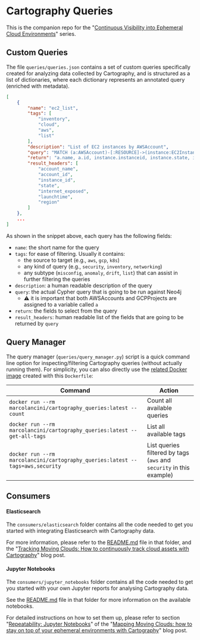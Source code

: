 # Cartography Queries

This is the companion repo for the "[Continuous Visibility into Ephemeral Cloud Environments](https://www.marcolancini.it/continuous-cloud-visibility/)" series.

## Custom Queries
The file `queries/queries.json` contains a set of custom queries specifically created for analyzing data collected by Cartography, and is structured as a list of dictionaries,
where each dictionary represents an annotated query (enriched with metadata).

```json
[
    {
        "name": "ec2_list",
        "tags": [
            "inventory",
            "cloud",
            "aws",
            "list"
        ],
        "description": "List of EC2 instances by AWSAccount",
        "query": "MATCH (a:AWSAccount)-[:RESOURCE]->(instance:EC2Instance) RETURN ",
        "return": "a.name, a.id, instance.instanceid, instance.state, instance.exposed_internet, instance.launchtime, instance.region ORDER BY a.name, instance.state, instance.exposed_internet",
        "result_headers": [
            "account_name",
            "account_id",
            "instance_id",
            "state",
            "internet_exposed",
            "launchtime",
            "region"
        ]
    },
    ...
]
```
As shown in the snippet above, each query has the following fields:
- `name`: the short name for the query
- `tags`: for ease of filtering. Usually it contains:
  - the source to target (e.g., `aws`, `gcp`, `k8s`)
  - any kind of query (e.g., `security`, `inventory`, `networking`)
  - any subtype (`misconfig`, `anomaly`, `drift`, `list`) that can assist in further filtering the queries
- `description`: a human readable description of the query
- `query`: the actual Cypher query that is going to be run against Neo4j
  - ⚠️ it is important that both AWSAccounts and GCPProjects are assigned to a variable called `a`
- `return`: the fields to select from the query
- `result_headers`: human readable list of the fields that are going to be returned by `query`


## Query Manager
The query manager (`queries/query_manager.py`) script is a quick command line option for inspecting/filtering Cartography queries (without actually running them).
For simplicity, you can also directly use the [related Docker image](https://hub.docker.com/r/marcolancini/cartography_queries) created with this `Dockerfile`:

| Command                                                                       | Action                                                               |
| ----------------------------------------------------------------------------- | -------------------------------------------------------------------- |
| `docker run --rm marcolancini/cartography_queries:latest --count`             | Count all available queries                                          |
| `docker run --rm marcolancini/cartography_queries:latest --get-all-tags`      | List all available tags                                              |
| `docker run --rm marcolancini/cartography_queries:latest --tags=aws,security` | List queries filtered by tags (`aws` and `security` in this example) |


## Consumers

#### Elasticsearch
The `consumers/elasticsearch` folder contains all the code needed to get you started with integrating Elasticsearch with Cartography data.

For more information, please refer to the [README.md](https://github.com/marco-lancini/cartography-queries/blob/master/consumers/elasticsearch/README.md) file in that folder, and the "[Tracking Moving Clouds: How to continuously track cloud assets with Cartography](https://www.marcolancini.it/2020/blog-tracking-moving-clouds-with-cartography)" blog post.

#### Jupyter Notebooks
The `consumers/jupyter_notebooks` folder contains all the code needed to get you started with your own Jupyter reports for analysing Cartography data.

See the [README.md](https://github.com/marco-lancini/cartography-queries/blob/master/consumers/jupyter_notebooks/README.md) file in that folder for more information on the available notebooks.

For detailed instructions on how to set them up, please refer to section "[Repeatability: Jupyter Notebooks](https://www.marcolancini.it/2020/blog-mapping-moving-clouds-with-cartography/#repeatability-jupyter-notebooks)" of the "[Mapping Moving Clouds: how to stay on top of your ephemeral environments with Cartography](https://www.marcolancini.it/2020/blog-mapping-moving-clouds-with-cartography)" blog post.
